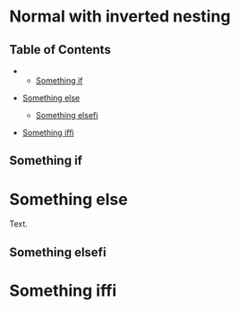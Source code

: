 # Normal with inverted nesting

## Table of Contents

-   -   [Something if](#something-if)

-   [Something else](#something-else)
    -   [Something elsefi](#something-elsefi)
-   [Something iffi](#something-iffi)

## Something if

# Something else

Text.

## Something elsefi

# Something iffi
